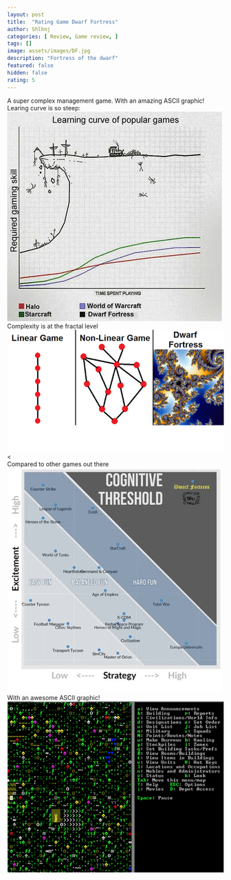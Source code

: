 ```yaml
---
layout: post
title:  "Rating Game Dwarf Fortress"
author: Shlhnj
categories: [ Review, Game review, ]
tags: []
image: assets/images/DF.jpg
description: "Fortress of the dwarf"
featured: false
hidden: false
rating: 5
---
```


A super complex management game. With an amazing ASCII graphic!
<br> Learing curve is so steep:
![these images aren't mine 1](/assets/images/DFgraph.jpg)
Complexity is at the fractal level
![these images aren't mine 2](/assets/images/DFfractal.jpg)<<br>
Compared to other games out there
![these images aren't mine 3](/assets/images/DFcomparison.jpg)
With an awesome ASCII graphic!
![these images aren't mine 1](/assets/images/DFascii.gif)




